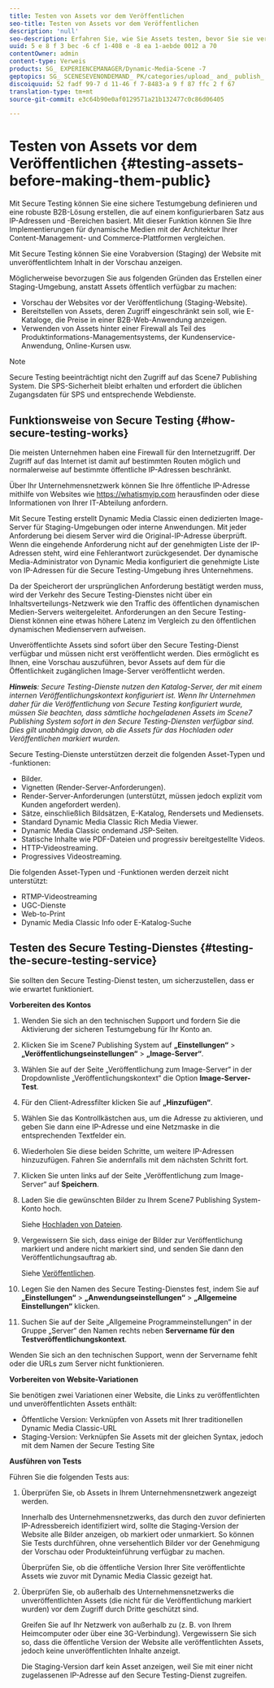 ```yaml
---
title: Testen von Assets vor dem Veröffentlichen
seo-title: Testen von Assets vor dem Veröffentlichen
description: 'null'
seo-description: Erfahren Sie, wie Sie Assets testen, bevor Sie sie veröffentlichen.
uuid: 5 e 8 f 3 bec -6 cf 1-408 e -8 ea 1-aebde 0012 a 70
contentOwner: admin
content-type: Verweis
products: SG_ EXPERIENCEMANAGER/Dynamic-Media-Scene -7
geptopics: SG_ SCENESEVENONDEMAND_ PK/categories/upload_ and_ publish_ assets
discoiquuid: 52 fadf 99-7 d 11-46 f 7-8483-a 9 f 87 ffc 2 f 67
translation-type: tm+mt
source-git-commit: e3c64b90e0af0129571a21b132477c0c86d06405

---
```



# Testen von Assets vor dem Veröffentlichen {#testing-assets-before-making-them-public}

Mit Secure Testing können Sie eine sichere Testumgebung definieren und eine robuste B2B-Lösung erstellen, die auf einem konfigurierbaren Satz aus IP-Adressen und -Bereichen basiert. Mit dieser Funktion können Sie Ihre Implementierungen für dynamische Medien mit der Architektur Ihrer Content-Management- und Commerce-Plattformen vergleichen.

Mit Secure Testing können Sie eine Vorabversion (Staging) der Website mit unveröffentlichtem Inhalt in der Vorschau anzeigen.

Möglicherweise bevorzugen Sie aus folgenden Gründen das Erstellen einer Staging-Umgebung, anstatt Assets öffentlich verfügbar zu machen:

* Vorschau der Websites vor der Veröffentlichung (Staging-Website).
* Bereitstellen von Assets, deren Zugriff eingeschränkt sein soll, wie E-Kataloge, die Preise in einer B2B-Web-Anwendung anzeigen.
* Verwenden von Assets hinter einer Firewall als Teil des Produktinformations-Managementsystems, der Kundenservice-Anwendung, Online-Kursen usw.

>[!NOTE]
>
>Secure Testing beeinträchtigt nicht den Zugriff auf das Scene7 Publishing System. Die SPS-Sicherheit bleibt erhalten und erfordert die üblichen Zugangsdaten für SPS und entsprechende Webdienste.

## Funktionsweise von Secure Testing {#how-secure-testing-works}

Die meisten Unternehmen haben eine Firewall für den Internetzugriff. Der Zugriff auf das Internet ist damit auf bestimmten Routen möglich und normalerweise auf bestimmte öffentliche IP-Adressen beschränkt.

Über Ihr Unternehmensnetzwerk können Sie Ihre öffentliche IP-Adresse mithilfe von Websites wie https://whatismyip.com herausfinden oder diese Informationen von Ihrer IT-Abteilung anfordern.

Mit Secure Testing erstellt Dynamic Media Classic einen dedizierten Image-Server für Staging-Umgebungen oder interne Anwendungen. Mit jeder Anforderung bei diesem Server wird die Original-IP-Adresse überprüft. Wenn die eingehende Anforderung nicht auf der genehmigten Liste der IP-Adressen steht, wird eine Fehlerantwort zurückgesendet. Der dynamische Media-Administrator von Dynamic Media konfiguriert die genehmigte Liste von IP-Adressen für die Secure Testing-Umgebung ihres Unternehmens.

Da der Speicherort der ursprünglichen Anforderung bestätigt werden muss, wird der Verkehr des Secure Testing-Dienstes nicht über ein Inhaltsverteilungs-Netzwerk wie den Traffic des öffentlichen dynamischen Medien-Servers weitergeleitet. Anforderungen an den Secure Testing-Dienst können eine etwas höhere Latenz im Vergleich zu den öffentlichen dynamischen Medienservern aufweisen.

Unveröffentlichte Assets sind sofort über den Secure Testing-Dienst verfügbar und müssen nicht erst veröffentlicht werden. Dies ermöglicht es Ihnen, eine Vorschau auszuführen, bevor Assets auf dem für die Öffentlichkeit zugänglichen Image-Server veröffentlicht werden.

***Hinweis**: Secure Testing-Dienste nutzen den Katalog-Server, der mit einem internen Veröffentlichungskontext konfiguriert ist. Wenn Ihr Unternehmen daher für die Veröffentlichung von Secure Testing konfiguriert wurde, müssen Sie beachten, dass sämtliche hochgeladenen Assets im Scene7 Publishing System sofort in den Secure Testing-Diensten verfügbar sind. Dies gilt unabhängig davon, ob die Assets für das Hochladen oder Veröffentlichen markiert wurden.*

Secure Testing-Dienste unterstützen derzeit die folgenden Asset-Typen und -funktionen:

<!-- 

Comment Type: remark
Last Modified By: unknown unknown 
Last Modified Date: 

<p>Added videos to list below 9/11/2012. Moved “Render Server requests” from unsupported to supported, listed below on 3/15/2016 as per email from Cynthia March 11, 2016)</p>

 -->

* Bilder.
* Vignetten (Render-Server-Anforderungen).
* Render-Server-Anforderungen (unterstützt, müssen jedoch explizit vom Kunden angefordert werden).
* Sätze, einschließlich Bildsätzen, E-Katalog, Rendersets und Mediensets.
* Standard Dynamic Media Classic Rich Media Viewer.
* Dynamic Media Classic ondemand JSP-Seiten.
* Statische Inhalte wie PDF-Dateien und progressiv bereitgestellte Videos.
* HTTP-Videostreaming.
* Progressives Videostreaming.

Die folgenden Asset-Typen und -Funktionen werden derzeit nicht unterstützt:

* RTMP-Videostreaming
* UGC-Dienste
* Web-to-Print
* Dynamic Media Classic Info oder E-Katalog-Suche

## Testen des Secure Testing-Dienstes {#testing-the-secure-testing-service}

Sie sollten den Secure Testing-Dienst testen, um sicherzustellen, dass er wie erwartet funktioniert.

**Vorbereiten des Kontos**

<!-- 

Comment Type: remark
Last Modified By: unknown unknown 
Last Modified Date: 

<p>RB: Rewrote entire steps under “Prepare your account” 9/10/2012</p>

 -->

1. Wenden Sie sich an den technischen Support und fordern Sie die Aktivierung der sicheren Testumgebung für Ihr Konto an.
1. Klicken Sie im Scene7 Publishing System auf **„Einstellungen“** &gt; **„Veröffentlichungseinstellungen“** &gt; **„Image-Server“**.
1. Wählen Sie auf der Seite „Veröffentlichung zum Image-Server“ in der Dropdownliste „Veröffentlichungskontext“ die Option **Image-Server-Test**.
1. Für den Client-Adressfilter klicken Sie auf **„Hinzufügen“**.
1. Wählen Sie das Kontrollkästchen aus, um die Adresse zu aktivieren, und geben Sie dann eine IP-Adresse und eine Netzmaske in die entsprechenden Textfelder ein.
1. Wiederholen Sie diese beiden Schritte, um weitere IP-Adressen hinzuzufügen. Fahren Sie andernfalls mit dem nächsten Schritt fort.
1. Klicken Sie unten links auf der Seite „Veröffentlichung zum Image-Server“ auf **Speichern**.
1. Laden Sie die gewünschten Bilder zu Ihrem Scene7 Publishing System-Konto hoch.

   Siehe [Hochladen von Dateien](uploading-files.md#uploading_files).

1. Vergewissern Sie sich, dass einige der Bilder zur Veröffentlichung markiert und andere nicht markiert sind, und senden Sie dann den Veröffentlichungsauftrag ab.

   Siehe [Veröffentlichen](publishing-files.md#publishing_files).

1. Legen Sie den Namen des Secure Testing-Dienstes fest, indem Sie auf **„Einstellungen“** &gt; **„Anwendungseinstellungen“** &gt; **„Allgemeine Einstellungen“** klicken.
1. Suchen Sie auf der Seite „Allgemeine Programmeinstellungen“ in der Gruppe „Server“ den Namen rechts neben **Servername für den Testveröffentlichungskontext**.

Wenden Sie sich an den technischen Support, wenn der Servername fehlt oder die URLs zum Server nicht funktionieren.

**Vorbereiten von Website-Variationen**

Sie benötigen zwei Variationen einer Website, die Links zu veröffentlichten und unveröffentlichten Assets enthält:

* Öffentliche Version: Verknüpfen von Assets mit Ihrer traditionellen Dynamic Media Classic-URL
* Staging-Version: Verknüpfen Sie Assets mit der gleichen Syntax, jedoch mit dem Namen der Secure Testing Site

**Ausführen von Tests**

Führen Sie die folgenden Tests aus:

1. Überprüfen Sie, ob Assets in Ihrem Unternehmensnetzwerk angezeigt werden.

   Innerhalb des Unternehmensnetzwerks, das durch den zuvor definierten IP-Adressbereich identifiziert wird, sollte die Staging-Version der Website alle Bilder anzeigen, ob markiert oder unmarkiert. So können Sie Tests durchführen, ohne versehentlich Bilder vor der Genehmigung der Vorschau oder Produkteinführung verfügbar zu machen.

   Überprüfen Sie, ob die öffentliche Version Ihrer Site veröffentlichte Assets wie zuvor mit Dynamic Media Classic gezeigt hat.

1. Überprüfen Sie, ob außerhalb des Unternehmensnetzwerks die unveröffentlichten Assets (die nicht für die Veröffentlichung markiert wurden) vor dem Zugriff durch Dritte geschützt sind.

   Greifen Sie auf Ihr Netzwerk von außerhalb zu (z. B. von Ihrem Heimcomputer oder über eine 3G-Verbindung). Vergewissern Sie sich so, dass die öffentliche Version der Website alle veröffentlichten Assets, jedoch keine unveröffentlichten Inhalte anzeigt.

   Die Staging-Version darf kein Asset anzeigen, weil Sie mit einer nicht zugelassenen IP-Adresse auf den Secure Testing-Dienst zugreifen.

